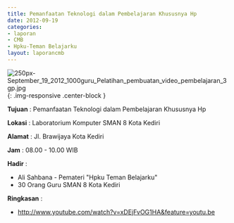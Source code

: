 ```yaml
---
title: Pemanfaatan Teknologi dalam Pembelajaran Khususnya Hp
date: 2012-09-19
categories:
- laporan
- CMB
- Hpku-Teman Belajarku
layout: laporancmb
---
```


![250px-September_19_2012_1000guru_Pelatihan_pembuatan_video_pembelajaran_3gp.jpg](/uploads/250px-September_19_2012_1000guru_Pelatihan_pembuatan_video_pembelajaran_3gp.jpg){: .img-responsive .center-block }	
	
**Tujuan** :	Pemanfaatan Teknologi dalam Pembelajaran Khususnya Hp
	
**Lokasi** :	Laboratorium Komputer SMAN 8 Kota Kediri
	
**Alamat** : 	Jl. Brawijaya Kota Kediri
	
**Jam** :	08.00 - 10.00 WIB
	
**Hadir** :	
*	Ali Sahbana - Pemateri "Hpku Teman Belajarku"
*	30 Orang Guru SMAN 8 Kota Kediri

**Ringkasan** :	
*	http://www.youtube.com/watch?v=xDEjFvOG1HA&feature=youtu.be
